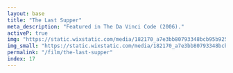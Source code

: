 ```yaml
---
layout: base
title: "The Last Supper"
meta_description: "Featured in The Da Vinci Code (2006)."
activeP: true
img: "https://static.wixstatic.com/media/182170_a7e3bb80793348bcb95b9253431d7f41~mv2.jpg"
img_small: "https://static.wixstatic.com/media/182170_a7e3bb80793348bcb95b9253431d7f41~mv2.jpg"
permalink: "/film/the-last-supper"
index: 17
---
```

